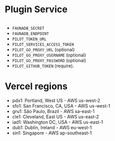 # Plugin Service

```bash

```

- `FAUNADB_SECRET`
- `FAUNADB_ENDPOINT`
- `PILOT_TOKEN_URL`
- `PILOT_SERVICES_ACCESS_TOKEN`
- `PILOT_GO_PROXY_URL` (optional)
- `PILOT_GO_PROXY_USERNAME` (optional)
- `PILOT_GO_PROXY_PASSWORD` (optional)
- `PILOT_GITHUB_TOKEN` (require).

# Vercel regions

- pdx1: Portland, West US - AWS us-west-2
- sfo1: San Francisco, CA, USA - AWS us-west-1
- gru1: São Paulo, Brazil - AWS sa-east-1
- cle1: Cleveland, East US - AWS us-east-2
- iad1: Washington DC, USA - AWS us-east-1
- dub1: Dublin, Ireland - AWS eu-west-1
- sin1: Singapore - AWS ap-southeast-1
